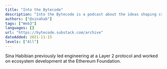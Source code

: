 ```yaml
---
title: "Into the Bytecode"
description: "Into the Bytecode is a podcast about the ideas shaping crypto."
authors: ["@sinahab"]
tags: ["Web3"]
languages: []
url: "https://bytecode.substack.com/archive"
dateAdded: 2021-11-15
levels: ["All"]
---
```


Sina Habibian previously led engineering at a Layer 2 protocol and worked on ecosystem development at the Ethereum Foundation.